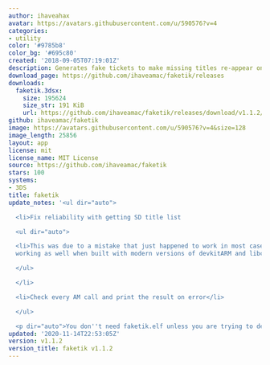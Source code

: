 ```yaml
---
author: ihaveahax
avatar: https://avatars.githubusercontent.com/u/590576?v=4
categories:
- utility
color: '#9785b8'
color_bg: '#695c80'
created: '2018-09-05T07:19:01Z'
description: Generates fake tickets to make missing titles re-appear on 3DS.
download_page: https://github.com/ihaveamac/faketik/releases
downloads:
  faketik.3dsx:
    size: 195624
    size_str: 191 KiB
    url: https://github.com/ihaveamac/faketik/releases/download/v1.1.2/faketik.3dsx
github: ihaveamac/faketik
image: https://avatars.githubusercontent.com/u/590576?v=4&size=128
image_length: 25856
layout: app
license: mit
license_name: MIT License
source: https://github.com/ihaveamac/faketik
stars: 100
systems:
- 3DS
title: faketik
update_notes: '<ul dir="auto">

  <li>Fix reliability with getting SD title list

  <ul dir="auto">

  <li>This was due to a mistake that just happened to work in most cases, but stopped
  working as well when built with modern versions of devkitARM and libctru.</li>

  </ul>

  </li>

  <li>Check every AM call and print the result on error</li>

  </ul>

  <p dir="auto">You don''t need faketik.elf unless you are trying to debug faketik.</p>'
updated: '2020-11-14T22:53:05Z'
version: v1.1.2
version_title: faketik v1.1.2
---
```

